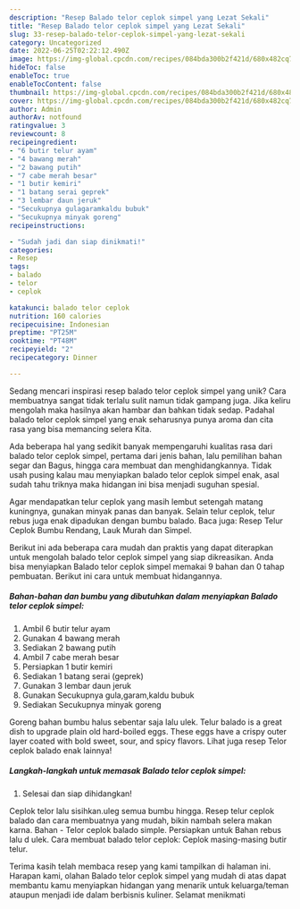 ```yaml
---
description: "Resep Balado telor ceplok simpel yang Lezat Sekali"
title: "Resep Balado telor ceplok simpel yang Lezat Sekali"
slug: 33-resep-balado-telor-ceplok-simpel-yang-lezat-sekali
category: Uncategorized
date: 2022-06-25T02:22:12.490Z
image: https://img-global.cpcdn.com/recipes/084bda300b2f421d/680x482cq70/balado-telor-ceplok-simpel-foto-resep-utama.jpg
hideToc: false
enableToc: true
enableTocContent: false
thumbnail: https://img-global.cpcdn.com/recipes/084bda300b2f421d/680x482cq70/balado-telor-ceplok-simpel-foto-resep-utama.jpg
cover: https://img-global.cpcdn.com/recipes/084bda300b2f421d/680x482cq70/balado-telor-ceplok-simpel-foto-resep-utama.jpg
author: Admin
authorAv: notfound
ratingvalue: 3
reviewcount: 8
recipeingredient:
- "6 butir telur ayam"
- "4 bawang merah"
- "2 bawang putih"
- "7 cabe merah besar"
- "1 butir kemiri"
- "1 batang serai geprek"
- "3 lembar daun jeruk"
- "Secukupnya gulagaramkaldu bubuk"
- "Secukupnya minyak goreng"
recipeinstructions:

- "Sudah jadi dan siap dinikmati!"
categories:
- Resep
tags:
- balado
- telor
- ceplok

katakunci: balado telor ceplok 
nutrition: 160 calories
recipecuisine: Indonesian
preptime: "PT25M"
cooktime: "PT48M"
recipeyield: "2"
recipecategory: Dinner

---
```





Sedang mencari inspirasi resep balado telor ceplok simpel yang unik? Cara membuatnya sangat tidak terlalu sulit namun tidak gampang juga. Jika keliru mengolah maka hasilnya akan hambar dan bahkan tidak sedap. Padahal balado telor ceplok simpel yang enak seharusnya punya aroma dan cita rasa yang bisa memancing selera Kita.





Ada beberapa hal yang sedikit banyak mempengaruhi kualitas rasa dari balado telor ceplok simpel, pertama dari jenis bahan, lalu pemilihan bahan segar dan Bagus, hingga cara membuat dan menghidangkannya. Tidak usah pusing kalau mau menyiapkan balado telor ceplok simpel enak,      asal sudah tahu triknya maka hidangan ini bisa menjadi suguhan spesial.














Agar mendapatkan telur ceplok yang masih lembut setengah matang kuningnya, gunakan minyak panas dan banyak. Selain telur ceplok, telur rebus juga enak dipadukan dengan bumbu balado. Baca juga: Resep Telur Ceplok Bumbu Rendang, Lauk Murah dan Simpel.






Berikut ini ada beberapa cara mudah dan praktis yang dapat diterapkan untuk mengolah balado telor ceplok simpel yang siap dikreasikan. Anda bisa menyiapkan Balado telor ceplok simpel memakai 9 bahan dan 0 tahap pembuatan. Berikut ini cara untuk membuat hidangannya.

<!--inarticleads1-->

##### Bahan-bahan dan bumbu yang dibutuhkan dalam menyiapkan Balado telor ceplok simpel:

1. Ambil 6 butir telur ayam
1. Gunakan 4 bawang merah
1. Sediakan 2 bawang putih
1. Ambil 7 cabe merah besar
1. Persiapkan 1 butir kemiri
1. Sediakan 1 batang serai (geprek)
1. Gunakan 3 lembar daun jeruk
1. Gunakan Secukupnya gula,garam,kaldu bubuk
1. Sediakan Secukupnya minyak goreng


Goreng bahan bumbu halus sebentar saja lalu ulek. Telur balado is a great dish to upgrade plain old hard-boiled eggs. These eggs have a crispy outer layer coated with bold sweet, sour, and spicy flavors. Lihat juga resep Telor ceplok balado enak lainnya! 

<!--inarticleads2-->

##### Langkah-langkah untuk memasak Balado telor ceplok simpel:


1. Selesai dan siap dihidangkan!

Ceplok telor lalu sisihkan.uleg semua bumbu hingga. Resep telur ceplok balado dan cara membuatnya yang mudah, bikin nambah selera makan karna. Bahan - Telor ceplok balado simple. Persiapkan untuk Bahan rebus lalu d ulek. Cara membuat balado telor ceplok: Ceplok masing-masing butir telur. 

Terima kasih telah membaca resep yang kami tampilkan di halaman ini. Harapan kami, olahan Balado telor ceplok simpel yang mudah di atas dapat membantu kamu menyiapkan hidangan yang menarik untuk keluarga/teman ataupun menjadi ide dalam berbisnis kuliner. Selamat menikmati
